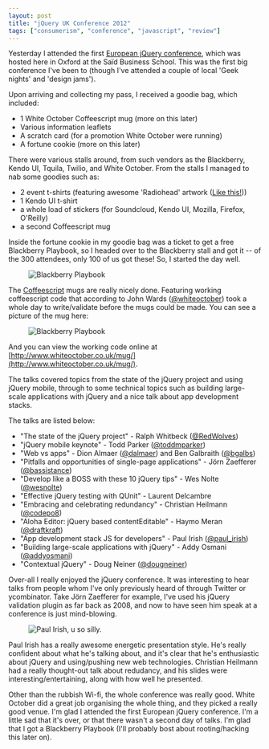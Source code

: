 ```yaml
---
layout: post
title: "jQuery UK Conference 2012"
tags: ["consumerism", "conference", "javascript", "review"]
---
```

Yesterday I attended the first [European jQuery conference](http://events.jquery.org/2012/uk/), which was hosted here in Oxford at the Saïd Business School. This was the first big conference I've been to (though I've attended a couple of local 'Geek nights' and 'design jams').

<!-- more -->

Upon arriving and collecting my pass, I received a goodie bag, which included:

- 1 White October Coffeescript mug (more on this later)
- Various information leaflets
- A scratch card (for a promotion White October were running)
- A fortune cookie (more on this later)

There were various stalls around, from such vendors as the Blackberry, Kendo UI, Tquila, Twilio, and White October. From the stalls I managed to nab some goodies such as:

- 2 event t-shirts (featuring awesome 'Radiohead' artwork ([Like this!](http://events.jquery.org/2012/uk/img/radiohead_sprite.png)))
- 1 Kendo UI t-shirt
- a whole load of stickers (for Soundcloud, Kendo UI, Mozilla, Firefox, O'Reilly)
- a second Coffeescript mug

Inside the fortune cookie in my goodie bag was a ticket to get a free Blackberry Playbook, so I headed over to the Blackberry stall and got it -- of the 300 attendees, only 100 of us got these! So, I started the day well.

<figure>
    <img src="http://f.cl.ly/items/2Y1L051A3Z3O3111251W/Screen%20Shot%202012-02-11%20at%2013.16.11.png" alt="Blackberry Playbook" />
</figure>

The [Coffeescript](http://coffeescript.org/) mugs are really nicely done. Featuring working coffeescript code that according to John Wards ([@whiteoctober](http://twitter.com/whiteoctober)) took a whole day to write/validate before the mugs could be made. You can see a picture of the mug here:

<figure>
    <img src="http://f.cl.ly/items/292u1S0D0N380T0H460q/Screen%20Shot%202012-02-11%20at%2012.50.56.png" alt="Blackberry Playbook" />
</figure>

And you can view the working code online at [http://www.whiteoctober.co.uk/mug/](http://www.whiteoctober.co.uk/mug/).

The talks covered topics from the state of the jQuery project and using jQuery mobile, through to some technical topics such as building large-scale applications with jQuery and a nice talk about app development stacks.

The talks are listed below:

- "The state of the jQuery project" - Ralph Whitbeck ([@RedWolves](http://twitter.com/RedWolves))
- "jQuery mobile keynote" - Todd Parker ([@toddmparker](http://twitter.com/toddmparker))
- "Web vs apps" - Dion Almaer ([@dalmaer](http://twitter.com/dalmaer)) and Ben Galbraith  ([@bgalbs](http://twitter.com/bgalbs))
- "Pitfalls and opportunities of single-page applications" - Jörn Zaefferer  ([@bassistance](http://twitter.com/bassistance))
- "Develop like a BOSS with these 10 jQuery tips" - Wes Nolte ([@wesnolte](http://twitter.com/wesnolte))
- "Effective jQuery testing with QUnit" - Laurent Delcambre
- "Embracing and celebrating redundancy" - Christian Heilmann ([@codepo8](http://twitter.com/codepo8))
- "Aloha Editor: jQuery based contentEditable" - Haymo Meran ([@draftkraft](http://twitter.com/draftkraft))
- "App development stack JS for developers" - Paul Irish ([@paul_irish](http://twitter.com/paul_irish))
- "Building large-scale applications with jQuery" - Addy Osmani ([@addyosmani](http://twitter.com/addyosmani))
- "Contextual jQuery" - Doug Neiner ([@dougneiner](http://twitter.com/dougneiner))

Over-all I really enjoyed the jQuery conference. It was interesting to hear talks from people whom I've only previously heard of through Twitter or ycombinator. Take Jörn Zaefferer for example, I've used his jQuery validation plugin as far back as 2008, and now to have seen him speak at a conference is just mind-blowing.

<figure>
    <img src="http://f.cl.ly/items/082H0U010e0e1c2l3h1R/Screen%20Shot%202012-02-11%20at%2013.28.00.png" alt="Paul Irish, u so silly." />
</figure>

Paul Irish has a really awesome energetic presentation style. He's really confident about what he's talking about, and it's clear that he's enthusiastic about jQuery and using/pushing new web technologies. Christian Heilmann had a really thought-out talk about redudancy, and his slides were interesting/entertaining, along with how well he presented.

Other than the rubbish Wi-fi, the whole conference was really good. White October did a great job organising the whole thing, and they picked a really good venue. I'm glad I attended the first European jQuery conference. I'm a little sad that it's over, or that there wasn't a second day of talks. I'm glad that I got a Blackberry Playbook (I'll probably bost about rooting/hacking this later on).
